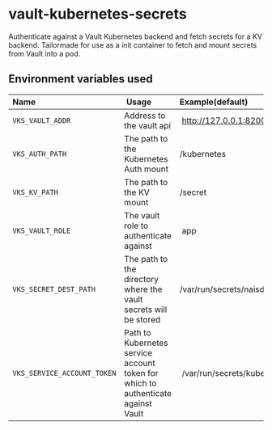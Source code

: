 # vault-kubernetes-secrets

Authenticate against a Vault Kubernetes backend and fetch secrets for a KV backend.
Tailormade for use as a init container to fetch and mount secrets from Vault into a pod.

## Environment variables used

| Name   | Usage | Example(default) 
|:-------|:------|:----------------
|`VKS_VAULT_ADDR` |Address to the vault api| http://127.0.0.1:8200
|`VKS_AUTH_PATH` |The path to the Kubernetes Auth mount| /kubernetes 
|`VKS_KV_PATH` |The path to the KV mount| /secret 
|`VKS_VAULT_ROLE`|The vault role to authenticate against| app 
|`VKS_SECRET_DEST_PATH`|The path to the directory where the vault secrets will be stored| /var/run/secrets/naisd.io/vault 
|`VKS_SERVICE_ACCOUNT_TOKEN`|Path to Kubernetes service account token for which to authenticate against Vault| /var/run/secrets/kubernetes.io/serviceaccount/token 
 